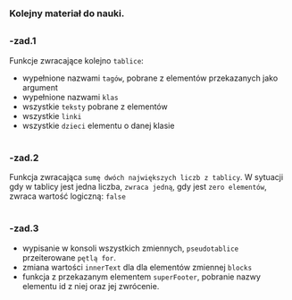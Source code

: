 ### Kolejny materiał do nauki.
##

### -zad.1
Funkcje zwracające kolejno `tablice`:

 - wypełnione nazwami `tagów`, pobrane z elementów przekazanych jako argument
 - wypełnione nazwami `klas`
 - wszystkie `teksty` pobrane z elementów 
 - wszystkie `linki`
 - wszystkie `dzieci` elementu o danej klasie
 
#
### -zad.2
Funkcja zwracająca `sumę dwóch największych liczb z tablicy`. W sytuacji gdy w tablicy jest jedna liczba, `zwraca jedną`, 
gdy jest `zero elementów`, zwraca wartość logiczną: `false`

#
### -zad.3
- wypisanie w konsoli wszystkich zmiennych, `pseudotablice` przeiterowane `pętlą for`.
- zmiana wartości `innerText` dla dla elementów zmiennej `blocks`
- funkcja z przekazanym elementem `superFooter`, pobranie nazwy elementu id z niej oraz jej zwrócenie.